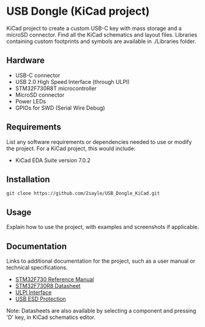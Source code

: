# USB Dongle (KiCad project)

KiCad project to create a custom USB-C key with mass storage and a microSD connector.
Find all the KiCad schematics and layout files.
Libraries containing custom footprints and symbols are available in ./Libraries folder.

## Hardware

- USB-C connector
- USB 2.0 High Speed Interface (through ULPI)
- STM32F730R8T microcontroller
- MicroSD connector
- Power LEDs
- GPIOs for SWD (Serial Wire Debug)

## Requirements

List any software requirements or dependencies needed to use or modify the project. For a KiCad project, this would include:

- KiCad EDA Suite version 7.0.2

## Installation

```
git clone https://github.com/2sayle/USB_Dongle_KiCad.git
```

## Usage

Explain how to use the project, with examples and screenshots if applicable.

## Documentation

Links to additional documentation for the project, such as a user manual or technical specifications.
- [STM32F730 Reference Manual](https://www.st.com/resource/en/reference_manual/rm0431-stm32f72xxx-and-stm32f73xxx-advanced-armbased-32bit-mcus-stmicroelectronics.pdf)
- [STM32F730R8 Datasheet](https://www.st.com/resource/en/datasheet/stm32f730i8.pdf)
- [ULPI Interface](http://ww1.microchip.com/downloads/en/DeviceDoc/334x.pdf)
- [USB ESD Protection](https://www.st.com/resource/en/datasheet/usbulc6-2m6.pdf)

Note: Datasheets are also available by selecting a component and pressing 'D' key, in KiCad schematics editor.
